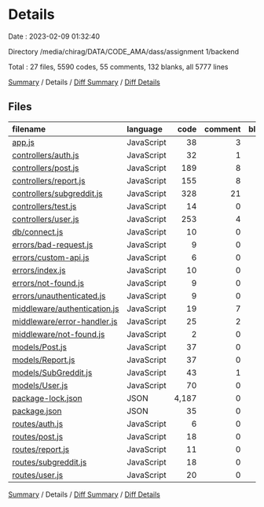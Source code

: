 # Details

Date : 2023-02-09 01:32:40

Directory /media/chirag/DATA/CODE_AMA/dass/assignment 1/backend

Total : 27 files,  5590 codes, 55 comments, 132 blanks, all 5777 lines

[Summary](results.md) / Details / [Diff Summary](diff.md) / [Diff Details](diff-details.md)

## Files
| filename | language | code | comment | blank | total |
| :--- | :--- | ---: | ---: | ---: | ---: |
| [app.js](/app.js) | JavaScript | 38 | 3 | 11 | 52 |
| [controllers/auth.js](/controllers/auth.js) | JavaScript | 32 | 1 | 4 | 37 |
| [controllers/post.js](/controllers/post.js) | JavaScript | 189 | 8 | 11 | 208 |
| [controllers/report.js](/controllers/report.js) | JavaScript | 155 | 8 | 7 | 170 |
| [controllers/subgreddit.js](/controllers/subgreddit.js) | JavaScript | 328 | 21 | 18 | 367 |
| [controllers/test.js](/controllers/test.js) | JavaScript | 14 | 0 | 3 | 17 |
| [controllers/user.js](/controllers/user.js) | JavaScript | 253 | 4 | 16 | 273 |
| [db/connect.js](/db/connect.js) | JavaScript | 10 | 0 | 3 | 13 |
| [errors/bad-request.js](/errors/bad-request.js) | JavaScript | 9 | 0 | 3 | 12 |
| [errors/custom-api.js](/errors/custom-api.js) | JavaScript | 6 | 0 | 2 | 8 |
| [errors/index.js](/errors/index.js) | JavaScript | 10 | 0 | 2 | 12 |
| [errors/not-found.js](/errors/not-found.js) | JavaScript | 9 | 0 | 3 | 12 |
| [errors/unauthenticated.js](/errors/unauthenticated.js) | JavaScript | 9 | 0 | 3 | 12 |
| [middleware/authentication.js](/middleware/authentication.js) | JavaScript | 19 | 7 | 5 | 31 |
| [middleware/error-handler.js](/middleware/error-handler.js) | JavaScript | 25 | 2 | 3 | 30 |
| [middleware/not-found.js](/middleware/not-found.js) | JavaScript | 2 | 0 | 2 | 4 |
| [models/Post.js](/models/Post.js) | JavaScript | 37 | 0 | 3 | 40 |
| [models/Report.js](/models/Report.js) | JavaScript | 37 | 0 | 3 | 40 |
| [models/SubGreddit.js](/models/SubGreddit.js) | JavaScript | 43 | 1 | 4 | 48 |
| [models/User.js](/models/User.js) | JavaScript | 70 | 0 | 6 | 76 |
| [package-lock.json](/package-lock.json) | JSON | 4,187 | 0 | 1 | 4,188 |
| [package.json](/package.json) | JSON | 35 | 0 | 1 | 36 |
| [routes/auth.js](/routes/auth.js) | JavaScript | 6 | 0 | 2 | 8 |
| [routes/post.js](/routes/post.js) | JavaScript | 18 | 0 | 4 | 22 |
| [routes/report.js](/routes/report.js) | JavaScript | 11 | 0 | 4 | 15 |
| [routes/subgreddit.js](/routes/subgreddit.js) | JavaScript | 18 | 0 | 4 | 22 |
| [routes/user.js](/routes/user.js) | JavaScript | 20 | 0 | 4 | 24 |

[Summary](results.md) / Details / [Diff Summary](diff.md) / [Diff Details](diff-details.md)